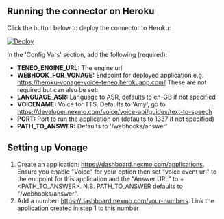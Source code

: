 ## Running the connector on Heroku

Click the button below to deploy the connector to Heroku:

[![Deploy](https://www.herokucdn.com/deploy/button.svg?classes=noborder)](https://heroku.com/deploy?template=https://github.com/pomegran/vonage-voice-teneo)

In the 'Config Vars' section, add the following (required):
* **TENEO_ENGINE_URL:** The engine url
* **WEBHOOK_FOR_VONAGE:** Endpoint for deployed application e.g. https://heroku-vonage-voice-teneo.herokuapp.com/
These are not required but can also be set:
* **LANGUAGE_ASR:** Language to ASR, defaults to en-GB if not specified
* **VOICENAME:** Voice for TTS.  Defaults to 'Amy', go to https://developer.nexmo.com/voice/voice-api/guides/text-to-speech
* **PORT:** Port to run the application on (defaults to 1337 if not specified)
* **PATH_TO_ANSWER:** Defaults to '/webhooks/answer'

## Setting up Vonage

1. Create an application: https://dashboard.nexmo.com/applications.  Ensure you enable "Voice" for your option then set "voice event url" to the endpoint for this application and the "Answer URL" to <endpoint for this application>+<PATH_TO_ANSWER>.  N.B. PATH_TO_ANSWER defaults to "/webhooks/answer". 
2. Add a number: https://dashboard.nexmo.com/your-numbers.  Link the application created in step 1 to this number